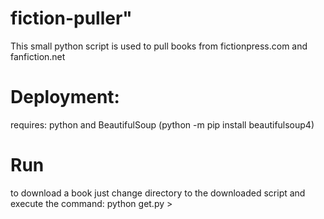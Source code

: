 # fiction-puller"

This small python script is used to pull books from fictionpress.com and fanfiction.net

# Deployment:
requires: python and BeautifulSoup (python -m pip install beautifulsoup4)

# Run
to download a book just change directory to the downloaded script and execute the command:
python get.py <BookURL> > <TextFileName>



